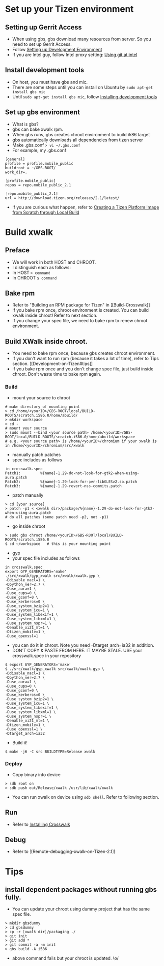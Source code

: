 # Set up your Tizen environment
## Setting up Gerrit Access
* When using gbs, gbs download many resources from server. So you need to set up Gerrit Access.
* Follow [Setting up Development Environment](https://source.tizen.org/documentation/developer-guide/environment-setup)
* If you are Intel guy, follow Intel proxy setting: [Using git at intel](https://opensource.intel.com/linux-wiki/Using_git)

## Install development tools
* On host, you must have gbs and mic.
 * There are some steps until you can install on Ubuntu by `sudo apt-get install gbs mic`
* Until `sudo apt-get install gbs mic`, follow [Installing development tools](https://source.tizen.org/documentation/developer-guide/installing-development-tools)

## Set up gbs environment
* What is gbs?
 * gbs can bake xwalk rpm.
 * When gbs runs, gbs creates chroot environment to build i586 target
 * gbs automatically downloads all dependencies from tizen server
* Make .gbs.conf
`> vi ~/.gbs.conf`
 * For example, my .gbs.conf
```
[general]
profile = profile.mobile_public
buildroot = ~/GBS-ROOT/
work_dir=.

[profile.mobile_public]
repos = repo.mobile_public_2.1

[repo.mobile_public_2.1]
url = http://download.tizen.org/releases/2.1/latest/
```

* If you are curious what happen, refer to [Creating a Tizen Platform Image from Scratch through Local Build](https://source.tizen.org/documentation/developer-guide/creating-tizen-platform-image-scratch-through-local-build)

# Build xwalk
## Preface
* We will work in both HOST and CHROOT.
* I distinguish each as follows:
 * In HOST `> command`
 * In CHROOT `$ command`

## Bake rpm
* Refer to "Building an RPM package for Tizen" in [[Build-Crosswalk]]
* If you bake rpm once, chroot environment is created. You can build xwalk inside chroot! Refer to next section.
* If you change your spec file, we need to bake rpm to renew chroot environment.

## Build XWalk inside chroot.
* You need to bake rpm once, because gbs creates chroot environment.
 * If you don't want to run rpm (because it takes a lot of time), refer to Tips section. [[Development-on-Tizen#tips]]
* If you bake rpm once and you don't change spec file, just build inside chroot. Don't waste time to bake rpm again.

### Build
* mount your source to chroot
```
# make directory of mounting point
> cd /home/<yourID>/GBS-ROOT/local/BUILD-ROOTS/scratch.i586.0/home/abuild/
> mkdir workspace
> cd -
# mount your source
> sudo mount --bind <your source path> /home/<yourID>/GBS-ROOT/local/BUILD-ROOTS/scratch.i586.0/home/abuild/workspace
# e.g. <your source path> is /home/<yourID>/chromium if your xwalk is in /home/<yourID>/chromium/src/xwalk
```
* manually patch patches
 * spec includes as follows
```
in crosswalk.spec
Patch1:         %{name}-1.29-do-not-look-for-gtk2-when-using-aura.patch
Patch2:         %{name}-1.29-look-for-pvr-libGLESv2.so.patch
Patch3:         %{name}-1.29-revert-nss-commits.patch
```
 * patch manually
```
> cd [your source]
> patch -p1 < <xwalk dir>/package/%{name}-1.29-do-not-look-for-gtk2-when-using-aura.patch
# do all patches (some patch need -p2, not -p1)
```
* go inside chroot
```
> sudo gbs chroot /home/<yourID>/GBS-ROOT/local/BUILD-ROOTS/scratch.i586.0
$ cd ~/workspace   # this is your mounting point
```
* gyp
 * your spec file includes as follows
```
in crosswalk.spec
export GYP_GENERATORS='make'
./src/xwalk/gyp_xwalk src/xwalk/xwalk.gyp \
-Ddisable_nacl=1 \
-Dpython_ver=2.7 \
-Duse_aura=1 \
-Duse_cups=0 \
-Duse_gconf=0 \
-Duse_kerberos=0 \
-Duse_system_bzip2=1 \
-Duse_system_icu=1 \
-Duse_system_libexif=1 \
-Duse_system_libxml=1 \
-Duse_system_nspr=1 \
-Denable_xi21_mt=1 \
-Dtizen_mobile=1 \
-Duse_openssl=1
```
 * you can do it in chroot. Note you need -Dtarget_arch=ia32 in addition.
 * DON'T COPY & PASTE FROM HERE. IT MAYBE STALE. USE your crosswalk.spec in your repository
```
$ export GYP_GENERATORS='make'
$ ./src/xwalk/gyp_xwalk src/xwalk/xwalk.gyp \
-Ddisable_nacl=1 \
-Dpython_ver=2.7 \
-Duse_aura=1 \
-Duse_cups=0 \
-Duse_gconf=0 \
-Duse_kerberos=0 \
-Duse_system_bzip2=1 \
-Duse_system_icu=1 \
-Duse_system_libexif=1 \
-Duse_system_libxml=1 \
-Duse_system_nspr=1 \
-Denable_xi21_mt=1 \
-Dtizen_mobile=1 \
-Duse_openssl=1 \
-Dtarget_arch=ia32
```
* Build it!
```
$ make -j6 -C src BUILDTYPE=Release xwalk
```

### Deploy
* Copy binary into device
```
> sdb root on
> sdb push out/Release/xwalk /usr/lib/xwalk/xwalk
```
* You can run xwalk on device using `sdb shell`. Refer to following section.

## Run
* Refer to [Installing Crosswalk](#documentation/getting_started/installing_crosswalk/tizen)

## Debug
* Refer to [[Remote-debugging-xwalk-on-Tizen-2.1]]

# Tips
## install dependent packages without running gbs fully.
* You can update your chroot using dummy project that has the same spec file.
```
> mkdir gbsdummy
> cd gbsdummy
> cp -r [xwalk dir]/packaging ./
> git init
> git add *
> git commit -a -m init
> gbs build -A i586
```
* above command fails but your chroot is updated. \o/
